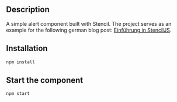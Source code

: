 ## Description

A simple alert component built with Stencil. The project serves as an example for the following german blog post: [Einführung in StencilJS](https://cbinzer.de/blog/einfuehrung-stenciljs/).

## Installation

```bash
npm install
```

## Start the component

```bash
npm start
```
